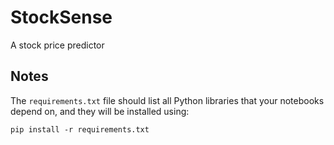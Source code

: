 # StockSense
A stock price predictor

## Notes
The `requirements.txt` file should list all Python libraries that your notebooks
depend on, and they will be installed using:

```
pip install -r requirements.txt
```
